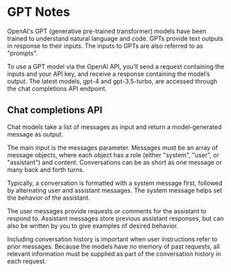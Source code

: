 # GPT Notes

OpenAI's GPT (generative pre-trained transformer) models have been trained to understand natural language and code. GPTs provide text outputs in response to their inputs. The inputs to GPTs are also referred to as "prompts".

To use a GPT model via the OpenAI API, you’ll send a request containing the inputs and your API key, and receive a response containing the model’s output. The latest models, gpt-4 and gpt-3.5-turbo, are accessed through the chat completions API endpoint.

## Chat completions API

Chat models take a list of messages as input and return a model-generated message as output.

The main input is the messages parameter. Messages must be an array of message objects, where each object has a role (either "system", "user", or "assistant") and content. Conversations can be as short as one message or many back and forth turns.

Typically, a conversation is formatted with a system message first, followed by alternating user and assistant messages. The system message helps set the behavior of the assistant.

The user messages provide requests or comments for the assistant to respond to. Assistant messages store previous assistant responses, but can also be written by you to give examples of desired behavior.

Including conversation history is important when user instructions refer to prior messages. Because the models have no memory of past requests, all relevant information must be supplied as part of the conversation history in each request.
